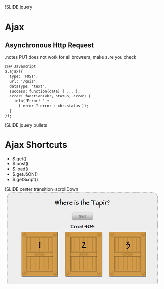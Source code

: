 !SLIDE jquery
# Ajax
## Asynchronous Http Request
.notes PUT does not work for all browsers, make sure you check

    @@@ Javascript
    $.ajax({
      type: 'POST',
      url: '/quiz',
      dataType: 'text',
      success: function(data) { ... },
      error: function(xhr, status, error) {
        info('Error! ' +
          ( error ? error : xhr.status ));
      }
    });

!SLIDE jquery bullets
# Ajax Shortcuts

* $.get()
* $.post()
* $.load()
* $.getJSON()
* $.getScript()

!SLIDE center transition=scrollDown
![404](start_button_404.png)